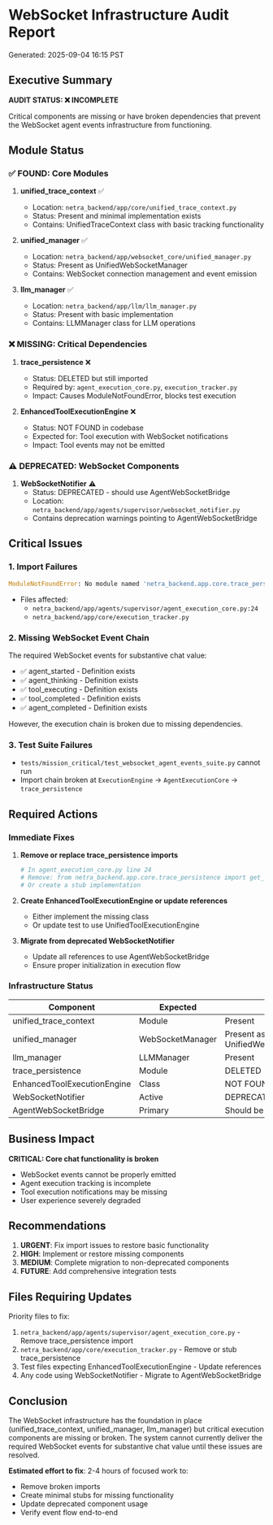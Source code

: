 # WebSocket Infrastructure Audit Report
Generated: 2025-09-04 16:15 PST

## Executive Summary

**AUDIT STATUS: ❌ INCOMPLETE**

Critical components are missing or have broken dependencies that prevent the WebSocket agent events infrastructure from functioning.

## Module Status

### ✅ FOUND: Core Modules

1. **unified_trace_context** ✅
   - Location: `netra_backend/app/core/unified_trace_context.py`
   - Status: Present and minimal implementation exists
   - Contains: UnifiedTraceContext class with basic tracking functionality

2. **unified_manager** ✅
   - Location: `netra_backend/app/websocket_core/unified_manager.py`
   - Status: Present as UnifiedWebSocketManager
   - Contains: WebSocket connection management and event emission

3. **llm_manager** ✅
   - Location: `netra_backend/app/llm/llm_manager.py`
   - Status: Present with basic implementation
   - Contains: LLMManager class for LLM operations

### ❌ MISSING: Critical Dependencies

1. **trace_persistence** ❌
   - Status: DELETED but still imported
   - Required by: `agent_execution_core.py`, `execution_tracker.py`
   - Impact: Causes ModuleNotFoundError, blocks test execution

2. **EnhancedToolExecutionEngine** ❌
   - Status: NOT FOUND in codebase
   - Expected for: Tool execution with WebSocket notifications
   - Impact: Tool events may not be emitted

### ⚠️ DEPRECATED: WebSocket Components

1. **WebSocketNotifier** ⚠️
   - Status: DEPRECATED - should use AgentWebSocketBridge
   - Location: `netra_backend/app/agents/supervisor/websocket_notifier.py`
   - Contains deprecation warnings pointing to AgentWebSocketBridge

## Critical Issues

### 1. Import Failures
```python
ModuleNotFoundError: No module named 'netra_backend.app.core.trace_persistence'
```
- Files affected:
  - `netra_backend/app/agents/supervisor/agent_execution_core.py:24`
  - `netra_backend/app/core/execution_tracker.py`

### 2. Missing WebSocket Event Chain
The required WebSocket events for substantive chat value:
- ✅ agent_started - Definition exists
- ✅ agent_thinking - Definition exists  
- ✅ tool_executing - Definition exists
- ✅ tool_completed - Definition exists
- ✅ agent_completed - Definition exists

However, the execution chain is broken due to missing dependencies.

### 3. Test Suite Failures
- `tests/mission_critical/test_websocket_agent_events_suite.py` cannot run
- Import chain broken at `ExecutionEngine` → `AgentExecutionCore` → `trace_persistence`

## Required Actions

### Immediate Fixes

1. **Remove or replace trace_persistence imports**
   ```python
   # In agent_execution_core.py line 24
   # Remove: from netra_backend.app.core.trace_persistence import get_execution_persistence
   # Or create a stub implementation
   ```

2. **Create EnhancedToolExecutionEngine or update references**
   - Either implement the missing class
   - Or update test to use UnifiedToolExecutionEngine

3. **Migrate from deprecated WebSocketNotifier**
   - Update all references to use AgentWebSocketBridge
   - Ensure proper initialization in execution flow

### Infrastructure Status

| Component | Expected | Actual | Status |
|-----------|----------|--------|--------|
| unified_trace_context | Module | Present | ✅ |
| unified_manager | WebSocketManager | Present as UnifiedWebSocketManager | ✅ |
| llm_manager | LLMManager | Present | ✅ |
| trace_persistence | Module | DELETED | ❌ |
| EnhancedToolExecutionEngine | Class | NOT FOUND | ❌ |
| WebSocketNotifier | Active | DEPRECATED | ⚠️ |
| AgentWebSocketBridge | Primary | Should be used | ⚠️ |

## Business Impact

**CRITICAL: Core chat functionality is broken**
- WebSocket events cannot be properly emitted
- Agent execution tracking is incomplete
- Tool execution notifications may be missing
- User experience severely degraded

## Recommendations

1. **URGENT**: Fix import issues to restore basic functionality
2. **HIGH**: Implement or restore missing components
3. **MEDIUM**: Complete migration to non-deprecated components
4. **FUTURE**: Add comprehensive integration tests

## Files Requiring Updates

Priority files to fix:
1. `netra_backend/app/agents/supervisor/agent_execution_core.py` - Remove trace_persistence import
2. `netra_backend/app/core/execution_tracker.py` - Remove or stub trace_persistence
3. Test files expecting EnhancedToolExecutionEngine - Update references
4. Any code using WebSocketNotifier - Migrate to AgentWebSocketBridge

## Conclusion

The WebSocket infrastructure has the foundation in place (unified_trace_context, unified_manager, llm_manager) but critical execution components are missing or broken. The system cannot currently deliver the required WebSocket events for substantive chat value until these issues are resolved.

**Estimated effort to fix**: 2-4 hours of focused work to:
- Remove broken imports
- Create minimal stubs for missing functionality  
- Update deprecated component usage
- Verify event flow end-to-end